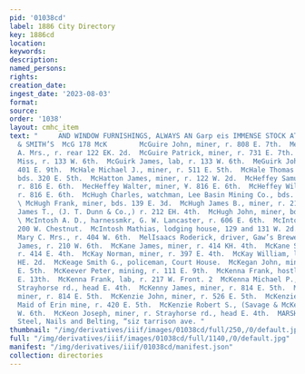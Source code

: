 ```yaml
---
pid: '01038cd'
label: 1886 City Directory
key: 1886cd
location: 
keywords: 
description: 
named_persons: 
rights: 
creation_date: 
ingest_date: '2023-08-03'
format: 
source: 
order: '1038'
layout: cmhc_item
text: "     AND WINDOW FURNISHINGS, ALWAYS AN Garp eis IMMENSE STOCK AT DANIELS, FISHER
  & SMITH’S  McG 178 McK        McGuire John, miner, r. 808 E. 7th.  MeGuire Mary
  A. Mrs., r. rear 122 EK. 2d.  McGuire Patrick, miner, r. 731 E. 7th.  McGuirk Bridget
  Miss, r. 133 W. 6th.  McGuirk James, lab, r. 133 W. 6th.  MeGuirk John, miner, r.
  401 E. 9th.  McHale Michael J., miner, r. 511 E. 5th.  McHale Thomas J., engineer,
  bds. 320 E. 5th.  McHatton James, miner, r. 122 W. 2d.  McHeffey Samuel, miner,
  r. 816 E. 6th.  MecHeffey Walter, miner, ¥. 816 E. 6th.  McHeffey William, miner,
  r. 816 E. 6th.  McHugh Charles, watchman, Lee Basin Mining Co., bds. 405 E. 6th.
  \ McHugh Frank, miner, bds. 139 E. 3d.  McHugh James B., miner, r. 215 E. 4th.  McHugh
  James T., (J. T. Dunn & Co.,) r. 212 EH. 4th.  McHugh John, miner, bds. 224 E. 5th.
  \ McIntosh A. D., harnessmkr, G. W. Lancaster, r. 606 E. 6th.  McIntosh John, r.
  200 W. Chestnut.  McIntosh Mathias, lodging house, 129 and 131 W. 2d.  Meintyre
  Mary C. Mrs., r. 404 W. 6th.  MelIsaacs Roderick, driver, Gaw’s Brewery.  McIver
  James, r. 210 W. 6th.  McKane James, miner, r. 414 KH. 4th.  McKane Sarah Mrs.,
  r. 414 E. 4th.  McKay Norman, miner, r. 397 E. 4th.  McKay William, lab, r. 525
  HE. 2d.  McKeage Smith G., policeman, Court House.  McKegan John, miner, r. 8194
  E. 5th.  McKeever Peter, mining, r. 111 E. 9th.  McKenna Frank, hostler, r. 117
  E. 13th.  McKenna Frank, lab, r. 217 W. Front. 2  McKenna Michael P., miner, r.
  Strayhorse rd., head E. 4th.  McKenny James, miner, r. 814 E. 5th.  McKenny Patrick,
  miner, r. 814 E. 5th.  McKenzie John, miner, r. 526 E. 5th.  McKenzie John B., blksmith,
  Maid of Erin mine, r. 420 E. 5th.  McKenzie Robert S., (Savage & McKenzie,) r. 320
  W. 6th.  McKeon Joseph, miner, r. Strayhorse rd., head E. 4th.  MARSH & EATON,  Iron,
  Steel, Nails and Belting, “siz tarrison ave. "
thumbnail: "/img/derivatives/iiif/images/01038cd/full/250,/0/default.jpg"
full: "/img/derivatives/iiif/images/01038cd/full/1140,/0/default.jpg"
manifest: "/img/derivatives/iiif/01038cd/manifest.json"
collection: directories
---
```

